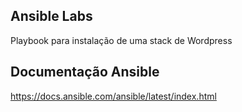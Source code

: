 ## Ansible Labs

Playbook para instalação de uma stack de Wordpress

## Documentação Ansible

https://docs.ansible.com/ansible/latest/index.html
